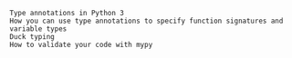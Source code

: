 
    Type annotations in Python 3
    How you can use type annotations to specify function signatures and variable types
    Duck typing
    How to validate your code with mypy
